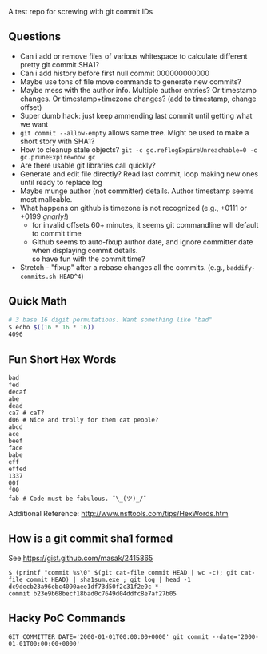 A test repo for screwing with git commit IDs

## Questions ##
- Can i add or remove files of various whitespace to calculate different pretty git commit SHA1?
- Can i add history before first null commit 000000000000
- Maybe use tons of file move commands to generate new commits? 
- Maybe mess with the author info. Multiple author entries? Or timestamp changes. Or timestamp+timezone changes? (add to timestamp, change offset)
- Super dumb hack: just keep ammending last commit until getting what we want
- `git commit --allow-empty` allows same tree. Might be used to make a short story with SHA1?
- How to cleanup stale objects? `git -c gc.reflogExpireUnreachable=0 -c gc.pruneExpire=now gc`
- Are there usable git libraries call quickly? 
- Generate and edit file directly? Read last commit, loop making new ones until ready to replace log
- Maybe munge author (not committer) details. Author timestamp seems most malleable.
- What happens on github is timezone is not recognized (e.g., +0111 or +0199 _gnarly!_)
  - for invalid offsets 60+ minutes, it seems git commandline will default to commit time
  - Github seems to auto-fixup author date, and ignore committer date when displaying commit details. \
  so have fun with the commit time?
- Stretch - "fixup" after a rebase changes all the commits. (e.g., `baddify-commits.sh HEAD^4`)

## Quick Math ##
```bash
# 3 base 16 digit permutations. Want something like "bad"
$ echo $((16 * 16 * 16))
4096
```

## Fun Short Hex Words ##
```
bad
fed
decaf
abe
dead
ca7 # caT?
d06 # Nice and trolly for them cat people?
abcd
ace
beef
face
babe
eff
effed
1337
00f
f00
fab # Code must be fabulous. ¯\_(ツ)_/¯
```

Additional Reference: http://www.nsftools.com/tips/HexWords.htm

## How is a git commit sha1 formed ##
See https://gist.github.com/masak/2415865
```
$ (printf "commit %s\0" $(git cat-file commit HEAD | wc -c); git cat-file commit HEAD) | sha1sum.exe ; git log | head -1
dc9decb23a96ebc4090aee1df73d50f2c31f2e9c *-
commit b23e9b68becf18bad0c7649d04ddfc8e7af27b05
```

## Hacky PoC Commands ##
```
GIT_COMMITTER_DATE='2000-01-01T00:00:00+0000' git commit --date='2000-01-01T00:00:00+0000'
```
